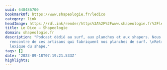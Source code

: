 ```yaml
---
uuid: 648486700
bookmarkOf: https://www.shapeologie.fr/ledico
category: link
headImage: https://rdl.ink/render/https%3A%2F%2Fwww.shapeologie.fr%2Fledico
title: Le Dico — Shapeologie
domain: shapeologie.fr
description: "Podcast dédié au surf, aux planches et aux shapers. Nous allons à la
  rencontre de ces artisans qui fabriquent nos planches de surf. \nRetrouvez notre
  lexique du shape."
tags: []
date: '2023-09-18T07:19:21.533Z'
highlights: 
---
```




